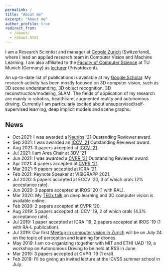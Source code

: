 ```yaml
---
permalink: /
title: "About me"
excerpt: "About me"
author_profile: true
redirect_from: 
  - /about/
  - /about.html
---
```


I am a Research Scientist and manager at [Google Zurich](https://research.google/people/FedericoTombari/) (Switzerland), where I lead an applied research team in Computer Vision and Machine Learning. I am also affiliated to the [Faculty of Computer Science](https://www.in.tum.de/startseite/) at TU Munich (Germany) as [lecturer](https://www.in.tum.de/campar/members/senior-research-scientists/federico-tombari/) (Privatdozent). 

An up-to-date list of publications is available at my [Google Scholar](https://scholar.google.de/citations?user=TFsE4BIAAAAJ&hl=en). My research activity has been mostly focused on 3D computer vision, such as 3D scene understanding, 3D object recognition, 3D reconstruction/modeling, SLAM. The fields of application of my research are mainly in robotics, healthcare, augmented reality and autonomous driving. Currently I am particularly excited about unsupervised/self-supervised learning, deep implicit models and scene graphs. 


## News

* Oct 2021: I was awarded a [Neurips](https://nips.cc/Conferences/2021/) '21 Oustanding Reviewer award.
* Sep 2021: I was awarded an [ICCV '21](http://iccv2021.thecvf.com/) Outstanding Reviewer award.
* Aug 2021: 3 papers accepted at [ICCV '21](http://iccv2021.thecvf.com/).
* Jul 2021: I am Area Chair at 3DV '21
* Jun 2021: I was awarded a [CVPR '21](https://cvpr2021.thecvf.com/) Outstanding Reviewer award.
* Apr 2021: 4 papers accepted at [CVPR '21](https://cvpr2021.thecvf.com/).
* Mar 2021: 5 papers accepted at ICRA '21.
* Feb 2021: Keynote Speaker at VISIGRAPP 2021.
* Jul 2020: 5 papers accepted at ECCV '20, 3 of which orals (2% acceptance rate).
* Jun 2020: 3 papers accepted at IROS '20 (1 with RAL).
* Mar 2020: My [TEDx talk](https://www.youtube.com/watch?v=MQ0sdYjUpDU) on deep learning and 3D computer vision is available online.
* Feb 2020: 2 papers accepted at CVPR '20.
* Aug 2019: 5 papers accepted at ICCV '19, 2 of which orals (4.3% acceptance rate).
* Jul 2019: 1 paper accepted at ICRA '19, 2 papers accepted at IROS '19 (1 with RA-L publication).
* Jul 2019: Our first [Meetup in computer vision in Zurich](https://www.meetup.com/ComputerVisionZurich/) will be on July 24 on the topic of perception and learning for drones.
* May 2019: I am co-organizing (together with MIT and ETH) UAD '19, a workshop on Autonomous Driving to be held at RSS in June.
* Mar 2019: 3 papers accepted at CVPR '19 (1 oral).
* Feb 2019: I'll be giving an invited lecture at the ICVSS summer school in July.
